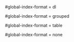 #global-index-format = dl

#global-index-format = grouped

#global-index-format = table

#global-index-format = none
